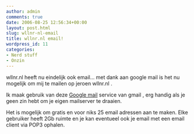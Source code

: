 ```yaml
---
author: admin
comments: true
date: 2006-08-25 12:56:34+00:00
layout: post.html
slug: wllnr-nl-email
title: wllnr.nl email!
wordpress_id: 11
categories:
- Nerd stuff
- Onzin
---
```


wllnr.nl heeft nu eindelijk ook email... met dank aan google mail is het nu mogelijk om mij te mailen op jeroen  wllnr.nl .

Ik maak gebruik van deze [Google mail](https://www.google.com/hosted/) service van gmail , erg handig als je geen zin hebt om je eigen mailserver te draaien.

Het is mogelijk om gratis en voor niks 25 email adressen aan te maken. Elke gebruiker heeft 2Gb ruimte en je kan eventueel ook je email met een email client  via POP3 ophalen.
